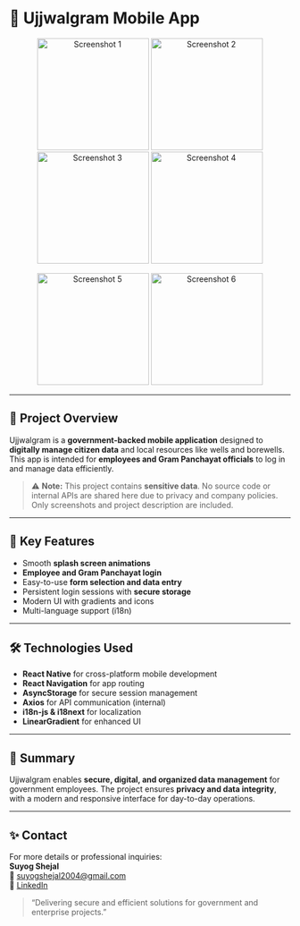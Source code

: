 # 🌟 Ujjwalgram Mobile App

<p align="center">
  <img src="https://github.com/user-attachments/assets/db4fe4ee-69b7-433e-b139-bffba3a3c7ba" width="200" alt="Screenshot 1"/>
  <img src="https://github.com/user-attachments/assets/f6fd2987-d5c5-46d0-94ef-89309289d1f5" width="200" alt="Screenshot 2"/>
  <img src="https://github.com/user-attachments/assets/be2d9414-23ce-4e6e-896b-9a275511f189" width="200" alt="Screenshot 3"/>
  <img src="https://github.com/user-attachments/assets/4b15f639-cf74-40a3-8371-3c9da142633a" width="200" alt="Screenshot 4"/>
</p>

<p align="center">
  <img src="https://github.com/user-attachments/assets/545a6d4d-867c-4bd4-b9d9-3dcdef36f2a9" width="200" alt="Screenshot 5"/>
  <img src="https://github.com/user-attachments/assets/7837bdf6-79e1-4c4e-b30d-91be5d8716ff" width="200" alt="Screenshot 6"/>
</p>

---

## 🔹 Project Overview
Ujjwalgram is a **government-backed mobile application** designed to **digitally manage citizen data** and local resources like wells and borewells.  
This app is intended for **employees and Gram Panchayat officials** to log in and manage data efficiently.  

> ⚠️ **Note:** This project contains **sensitive data**. No source code or internal APIs are shared here due to privacy and company policies. Only screenshots and project description are included.  

---

## 📌 Key Features
- Smooth **splash screen animations**  
- **Employee and Gram Panchayat login**  
- Easy-to-use **form selection and data entry**  
- Persistent login sessions with **secure storage**  
- Modern UI with gradients and icons  
- Multi-language support (i18n)  

---

## 🛠 Technologies Used
- **React Native** for cross-platform mobile development  
- **React Navigation** for app routing  
- **AsyncStorage** for secure session management  
- **Axios** for API communication (internal)  
- **i18n-js & i18next** for localization  
- **LinearGradient** for enhanced UI  

---

## 🚀 Summary
Ujjwalgram enables **secure, digital, and organized data management** for government employees. The project ensures **privacy and data integrity**, with a modern and responsive interface for day-to-day operations.  

---

## ✨ Contact
For more details or professional inquiries:  
**Suyog Shejal**  
📧 suyogshejal2004@gmail.com  
🔗 [LinkedIn](https://www.linkedin.com/in/suyog-shejal-8637a3316)  

> “Delivering secure and efficient solutions for government and enterprise projects.”

